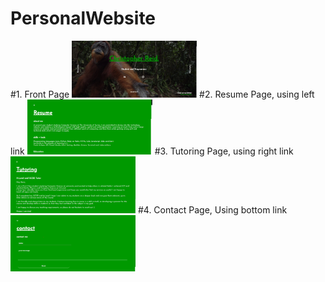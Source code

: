 # PersonalWebsite

#1. Front Page
<img src="frontpage.jpg" width="200">
#2. Resume Page, using left link
<img src="resumepage.jpg" width="200">
#3. Tutoring Page, using right link
<img src="tutoringpage.jpg" width="200">
#4. Contact Page, Using bottom link
<img src="contactpage.jpg" width="200">
